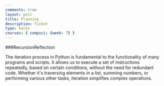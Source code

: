 ```yaml
---
comments: true
layout: post
title: Planning
description: Ticket
type: hacks
courses: { compsci: {week: 7} }
---
```

###RecursionReflection

The iteration process in Python is fundamental to the functionality of many programs and scripts. It allows us to execute a set of instructions repeatedly, based on certain conditions, without the need for redundant code. Whether it's traversing elements in a list, summing numbers, or performing various other tasks, iteration simplifies complex operations.